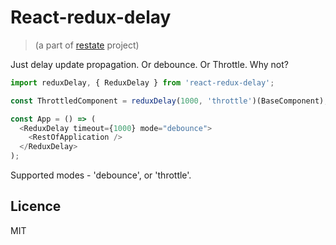 # React-redux-delay

> (a part of [restate](https://github.com/theKashey/restate) project)

Just delay update propagation. Or debounce. Or Throttle. Why not?

```js
import reduxDelay, { ReduxDelay } from 'react-redux-delay';

const ThrottledComponent = reduxDelay(1000, 'throttle')(BaseComponent);

const App = () => (
  <ReduxDelay timeout={1000} mode="debounce">
    <RestOfApplication />
  </ReduxDelay>
);
```

Supported modes - 'debounce', or 'throttle'.

## Licence

MIT
